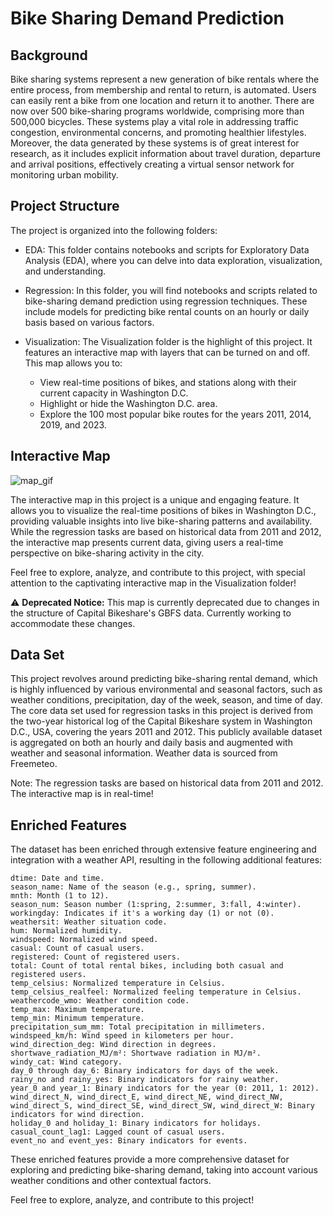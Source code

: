 # Bike Sharing Demand Prediction

## Background

Bike sharing systems represent a new generation of bike rentals where the entire process, from membership and rental to return, is automated. Users can easily rent a bike from one location and return it to another. There are now over 500 bike-sharing programs worldwide, comprising more than 500,000 bicycles. These systems play a vital role in addressing traffic congestion, environmental concerns, and promoting healthier lifestyles. Moreover, the data generated by these systems is of great interest for research, as it includes explicit information about travel duration, departure and arrival positions, effectively creating a virtual sensor network for monitoring urban mobility.

## Project Structure

The project is organized into the following folders:

  - EDA: This folder contains notebooks and scripts for Exploratory Data Analysis (EDA), where you can delve into data exploration, visualization, and understanding.

  - Regression: In this folder, you will find notebooks and scripts related to bike-sharing demand prediction using regression techniques. These include models for predicting bike rental counts on an hourly or daily basis based on various factors.
  
  - Visualization: The Visualization folder is the highlight of this project. It features an interactive map with layers that can be turned on and off. This map allows you to:

    - View real-time positions of bikes, and stations along with their current capacity in Washington D.C.
    - Highlight or hide the Washington D.C. area.
    - Explore the 100 most popular bike routes for the years 2011, 2014, 2019, and 2023.

## Interactive Map

![map_gif](https://github.com/Maxremmo/Bike-Sharing-ML/assets/73691593/4c95e04d-34b0-4924-9303-2d6cfe0563e9)

The interactive map in this project is a unique and engaging feature. It allows you to visualize the real-time positions of bikes in Washington D.C., providing valuable insights into live bike-sharing patterns and availability. While the regression tasks are based on historical data from 2011 and 2012, the interactive map presents current data, giving users a real-time perspective on bike-sharing activity in the city.

Feel free to explore, analyze, and contribute to this project, with special attention to the captivating interactive map in the Visualization folder!

⚠️ **Deprecated Notice:** This map is currently deprecated due to changes in the structure of Capital Bikeshare's GBFS data. 
Currently working to accommodate these changes.

## Data Set

This project revolves around predicting bike-sharing rental demand, which is highly influenced by various environmental and seasonal factors, such as weather conditions, precipitation, day of the week, season, and time of day. The core data set used for regression tasks in this project is derived from the two-year historical log of the Capital Bikeshare system in Washington D.C., USA, covering the years 2011 and 2012. This publicly available dataset is aggregated on both an hourly and daily basis and augmented with weather and seasonal information. Weather data is sourced from Freemeteo.

Note: The regression tasks are based on historical data from 2011 and 2012. The interactive map is in real-time!

## Enriched Features

The dataset has been enriched through extensive feature engineering and integration with a weather API, resulting in the following additional features:

    dtime: Date and time.
    season_name: Name of the season (e.g., spring, summer).
    mnth: Month (1 to 12).
    season_num: Season number (1:spring, 2:summer, 3:fall, 4:winter).
    workingday: Indicates if it's a working day (1) or not (0).
    weathersit: Weather situation code.
    hum: Normalized humidity.
    windspeed: Normalized wind speed.
    casual: Count of casual users.
    registered: Count of registered users.
    total: Count of total rental bikes, including both casual and registered users.
    temp_celsius: Normalized temperature in Celsius.
    temp_celsius_realfeel: Normalized feeling temperature in Celsius.
    weathercode_wmo: Weather condition code.
    temp_max: Maximum temperature.
    temp_min: Minimum temperature.
    precipitation_sum_mm: Total precipitation in millimeters.
    windspeed_km/h: Wind speed in kilometers per hour.
    wind_direction_deg: Wind direction in degrees.
    shortwave_radiation_MJ/m²: Shortwave radiation in MJ/m².
    windy_cat: Wind category.
    day_0 through day_6: Binary indicators for days of the week.
    rainy_no and rainy_yes: Binary indicators for rainy weather.
    year_0 and year_1: Binary indicators for the year (0: 2011, 1: 2012).
    wind_direct_N, wind_direct_E, wind_direct_NE, wind_direct_NW, wind_direct_S, wind_direct_SE, wind_direct_SW, wind_direct_W: Binary indicators for wind direction.
    holiday_0 and holiday_1: Binary indicators for holidays.
    casual_count_lag1: Lagged count of casual users.
    event_no and event_yes: Binary indicators for events.

These enriched features provide a more comprehensive dataset for exploring and predicting bike-sharing demand, taking into account various weather conditions and other contextual factors.

Feel free to explore, analyze, and contribute to this project!
